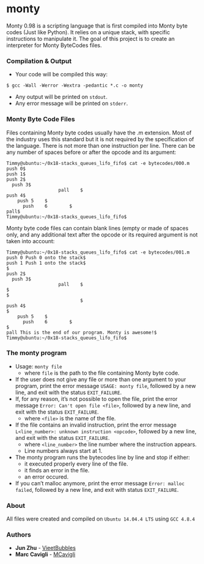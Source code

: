 # monty
Monty 0.98 is a scripting language that is first compiled into Monty byte codes (Just like Python). It relies on a unique stack, with specific instructions to manipulate it. The goal of this project is to create an interpreter for Monty ByteCodes files.
### Compilation & Output
* Your code will be compiled this way:
```
$ gcc -Wall -Werror -Wextra -pedantic *.c -o monty
```
* Any output will be printed on `stdout`.
* Any error message will be printed on `stderr`.
### Monty Byte Code Files
Files containing Monty byte codes usually have the .m extension. Most of the industry uses this standard but it is not required by the specification of the language. There is not more than one instruction per line. There can be any number of spaces before or after the opcode and its argument:
```
Timmy@ubuntu:~/0x18-stacks_queues_lifo_fifo$ cat -e bytecodes/000.m
push 0$
push 1$
push 2$
  push 3$
                   pall    $
push 4$
    push 5    $
      push    6        $
pall$
Timmy@ubuntu:~/0x18-stacks_queues_lifo_fifo$
```
Monty byte code files can contain blank lines (empty or made of spaces only, and any additional text after the opcode or its required argument is not taken into account:
```
Timmy@ubuntu:~/0x18-stacks_queues_lifo_fifo$ cat -e bytecodes/001.m
push 0 Push 0 onto the stack$
push 1 Push 1 onto the stack$
$
push 2$
  push 3$
                   pall    $
$
$
                           $
push 4$
$
    push 5    $
      push    6        $
$
pall This is the end of our program. Monty is awesome!$
Timmy@ubuntu:~/0x18-stacks_queues_lifo_fifo$
```
### The monty program
* Usage: `monty file`
  * where `file` is the path to the file containing Monty byte code.
* If the user does not give any file or more than one argument to your program, print the error message `USAGE: monty file`, followed by a new line, and exit with the status `EXIT_FAILURE`.
* If, for any reason, it’s not possible to open the file, print the error message `Error: Can't open file <file>`, followed by a new line, and exit with the status `EXIT_FAILURE`.
  * where `<file>` is the name of the file.
* If the file contains an invalid instruction, print the error message `L<line_number>: unknown instruction <opcode>`, followed by a new line, and exit with the status `EXIT_FAILURE`.
  * where `<line_number>` the line number where the instruction appears.
  * Line numbers always start at 1.
* The monty program runs the bytecodes line by line and stop if either:
  * it executed properly every line of the file.
  * it finds an error in the file.
  * an error occured.
* If you can’t malloc anymore, print the error message `Error: malloc failed`, followed by a new line, and exit with status `EXIT_FAILURE`.

### About
All files were created and compiled on `Ubuntu 14.04.4 LTS` using `GCC 4.8.4`

### Authors
- **Jun Zhu** - [VieetBubbles](https://github.com/VieetBubbles)
- **Marc Cavigli** - [MCavigli](https://github.com/MCavigli)